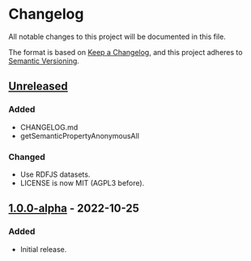 # Changelog

All notable changes to this project will be documented in this file.

The format is based on [Keep a Changelog](https://keepachangelog.com/en/1.0.0/),
and this project adheres to [Semantic Versioning](https://semver.org/spec/v2.0.0.html).

## [Unreleased]

### Added

- CHANGELOG.md
- getSemanticPropertyAnonymousAll

### Changed

- Use RDFJS datasets.
- LICENSE is now MIT (AGPL3 before).

## [1.0.0-alpha] - 2022-10-25

### Added

- Initial release.

[unreleased]: https://github.com/assemblee-virtuelle/semantizer-typescript/compare/v1.0.0...HEAD
[1.0.0-alpha]: https://github.com/assemblee-virtuelle/semantizer-typescript/releases/tag/v1.0.0-alpha

